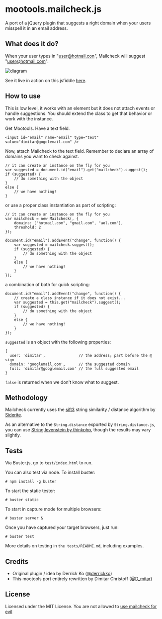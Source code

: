 mootools.mailcheck.js
=====================

A port of a jQuery plugin that suggests a right domain when your users misspell it in an email address.

What does it do?
----------------

When your user types in "user@hotnail.con", Mailcheck will suggest "user@hotmail.com".

![diagram](http://github.com/Kicksend/mailcheck/raw/master/doc/example.png?raw=true)

See it live in action on this jsfiddle [here](http://jsfiddle.net/dimitar/jSn3e/).


How to use
----------

This is low level, it works with an element but it does not attach events or handle suggestions.
You should extend the class to get that behavior or work with the instance.

Get Mootools. Have a text field.

    <input id="email" name="email" type="text" value="dimitar@gogolemail.com" />

Now, attach Mailcheck to the text field. Remember to declare an array of domains you want to check against.

    // it can create an instance on the fly for you
    var suggested = document.id("email").get("mailcheck").suggest();
    if (suggested) {
        // do something with the object
    }
    else {
        // we have nothing!
    }

or use a proper class instantiation as part of scripting:

    // it can create an instance on the fly for you
    var mailcheck = new Mailcheck(, {
        domains: ["hotmail.com", "gmail.com", "aol.com"],
        threshold: 2
    });

    document.id("email").addEvent("change", function() {
        var suggested = mailcheck.suggest();
        if (suggested) {
            // do something with the object
        }
        else {
            // we have nothing!
        }
    });

a combination of both for quick scripting:

    document.id("email").addEvent("change", function() {
        // create a class instance if it does not exist...
        var suggested = this.get("mailcheck").suggest();
        if (suggested) {
            // do something with the object
        }
        else {
            // we have nothing!
        }
    });

`suggested` is an object with the following properties:

    {
      user: 'dimitar',               // the address; part before the @ sign
      domain: 'googlemail.com',      // the suggested domain
      full: 'dimitar@googlemail.com' // the full suggested email
    }

`false` is returned when we don't know what to suggest.

Methodology
-----------
Mailcheck currently uses the [sift3](http://siderite.blogspot.com/2007/04/super-fast-and-accurate-string-distance.html) string similarity / distance algorithm by [Siderite](http://siderite.blogspot.com/).

As an alternative to the `String.distance` exported by `String.distance.js`, you can use [String.levenstein by thinkphp](http://mootools.net/forge/p/string_levenshtein), though the results may vary slightly.

Tests
-----

Via Buster.js, go to `test/index.html` to run.

You can also test via node. To install buster:

    # npm install -g buster
    
To start the static tester:    
    
    # buster static
    
To start in capture mode for multiple browsers:

    # buster server &

Once you have captured your target browsers, just run:

    # buster test

More details on testing in `the tests/README.md`, including examples.

Credits
-------

- Original plugin / idea by Derrick Ko ([@derrickko](http://twitter.com/derrickko))
- This mootools port entirely rewritten by Dimitar Christoff ([@D_mitar](http://twitter.com/D_mitar))

License
-------

Licensed under the MIT License. You are not allowed to [use mailcheck for evil](http://www.youtube.com/watch?v=-hCimLnIsDA)